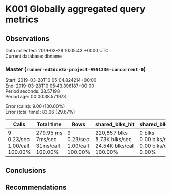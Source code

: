 # K001 Globally aggregated query metrics

## Observations ##
Data collected: 2019-03-28 10:05:43 +0000 UTC  
Current database: dbname  



### Master (`runner-ed2dce3a-project-9951336-concurrent-0`) ###
Start: 2019-03-28T10:05:04.824214+00:00  
End: 2019-03-28T10:05:43.396187+00:00  
Period seconds: 38.57198  
Period age: 00:00:38.571973  

Error (calls): 9.00 (100.00%)  
Error (total time): 83.06 (29.67%)

Calls | Total&nbsp;time | Rows | shared_blks_hit | shared_blks_read | shared_blks_dirtied | shared_blks_written | blk_read_time | blk_write_time | kcache_reads | kcache_writes | kcache_user_time_ms | kcache_system_time 
-------|------------|------|-----------------|------------------|---------------------|---------------------|---------------|----------------|--------------|---------------|---------------------|--------------------
9<br/>0.23/sec<br/>1.00/call<br/>100.00% |279.95&nbsp;ms<br/>7ms/sec<br/>31ms/call<br/>100.00% |9<br/>0.23/sec<br/>1.00/call<br/>100.00% |220,857&nbsp;blks<br/>5.73K&nbsp;blks/sec<br/>24.54K&nbsp;blks/call<br/>100.00% |0&nbsp;blks<br/>0.00&nbsp;blks/sec<br/>0.00&nbsp;blks/call<br/>0.00% |0&nbsp;blks<br/>0.00&nbsp;blks/sec<br/>0.00&nbsp;blks/call<br/>0.00% |0&nbsp;blks<br/>0.00&nbsp;blks/sec<br/>0.00&nbsp;blks/call<br/>0.00% |0.00&nbsp;ms<br/>0s/sec<br/>0s/call<br/>0.00% |0.00&nbsp;ms<br/>0s/sec<br/>0s/call<br/>0.00% |0.00&nbsp;bytes<br/>0.00&nbsp;bytes/sec<br/>0.00&nbsp;bytes/call<br/>0.00% |0.00&nbsp;bytes<br/>0.00&nbsp;bytes/sec<br/>0.00&nbsp;bytes/call<br/>0.00% |0.00&nbsp;ms<br/>0s/sec<br/>0s/call<br/>0.00% |0.00&nbsp;ms<br/>0s/sec<br/>0s/call<br/>0.00%





## Conclusions ##


## Recommendations ##

